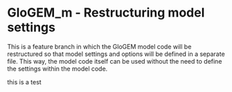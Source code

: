 # GloGEM_m - Restructuring model settings
This is a feature branch in which the GloGEM model code will be restructured so that model settings and options will be defined in a separate file. This way, the model code itself can be used without the need to define the settings within the model code. 

this is a test
